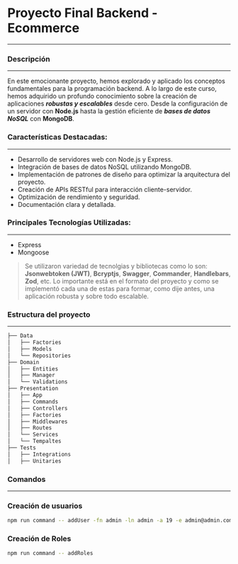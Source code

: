 # Proyecto Final Backend - Ecommerce
***
### Descripción
***
En este emocionante proyecto, hemos explorado y aplicado los conceptos fundamentales para la programación backend.
A lo largo de este curso, hemos adquirido un profundo conocimiento sobre la creación de aplicaciones **___robustas y escalables___** desde cero. Desde la configuración de un servidor con **Node.js** hasta la gestión eficiente de **___bases de datos NoSQL___** con **MongoDB**.

### Características Destacadas:
***
- Desarrollo de servidores web con Node.js y Express.
- Integración de bases de datos NoSQL utilizando MongoDB.
- Implementación de patrones de diseño para optimizar la arquitectura del proyecto.
- Creación de APIs RESTful para interacción cliente-servidor.
- Optimización de rendimiento y seguridad.
- Documentación clara y detallada.

### Principales Tecnologías Utilizadas:
***
- Express
- Mongoose

> Se utilizaron variedad de tecnolgias y bibliotecas como lo son: **Jsonwebtoken (JWT)**, **Bcryptjs**, **Swagger**, **Commander**, **Handlebars**, **Zod**, etc. Lo importante está en el formato del proyecto y como se implementó cada una de estas para formar, como dije antes, una aplicación robusta y sobre todo escalable.

### Estructura del proyecto
***

```sh 
├── Data
│   ├── Factories
│   ├── Models
│   └── Repositories
├── Domain
│   ├── Entities
│   ├── Manager
│   └── Validations
├── Presentation
│   ├── App
│   ├── Commands
│   ├── Controllers
│   ├── Factories
│   ├── Middlewares
│   ├── Routes
│   └── Services
│   └── Tempaltes
├── Tests
│   ├── Integrations
│   ├── Unitaries
 ```


### Comandos
***

### Creación de usuarios

```bash
npm run command -- addUser -fn admin -ln admin -a 19 -e admin@admin.com -p admin1234 -r admin
```

### Creación de Roles

```bash
npm run command -- addRoles
```